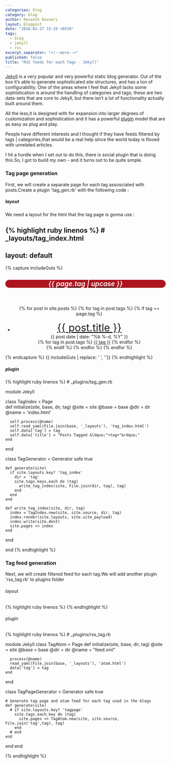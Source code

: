 ```yaml
---
categories: blog
category: blog
author: Revanth Revoori
layout: blogpost
date: "2016-01-27 15:19 +0530"
tags: 
  - blog
  - jekyll
  - rss
excerpt_separator: "<!--more-->"
published: false
title: "RSS feeds for each Tags - Jekyll"
---
```


[Jekyll](https://jekyllrb.com/ "Jekyll") is a very popular and very powerful static blog generator. Out of the box it’s able to generate sophisticated site structures, and has a ton of configurability. One of the areas where I feel that Jekyll lacks some sophistication is around the handling of categories and tags; these are two data-sets that are core <!--more-->to Jekyll, but there isn’t a lot of functionality actually built around them.

All the less,it is designed with for expansion into larger degrees of customization and sophistication and it has a powerful [plugin](https://github.com/mojombo/jekyll/wiki/Plugins) model that are as easy as plug and play.

People have different interests and I thought if they have feeds filtered by tags | categories,that would be a real help since the world today is flooed with unrelated articles.

I hit a hurdle when I set out to do this, there is social plugin that is doing this.So, I got to build my own - and it turns out to be quite simple.

### Tag page generation

First, we will create a separate page for each tag assosciated with posts.Create a plugin 'tag_gen.rb' with the following code :

##### layout

We need a layout for the html that the tag page is gonna use :

{% highlight ruby linenos %}
	# _layouts/tag_index.html
---
layout: default
---
{% capture includeGuts %}
<div>
  <center>
    <a title="Subscribe to {{ page.tag | upcase }}" href="/tag/{{ page.tag }}/feed.xml"><h2 style="background:#ad141e;border-radius: 20px;margin-bottom: 56px;color: white;" class="post_title"><i class="fa fa-rss"  style="font-weight: 600;color: white;"> {{ page.tag | upcase }}</i></h2></a>
    <ul>
      {% for post in site.posts %}
      {% for tag in post.tags %}
      {% if tag == page.tag %}
      	<li style="padding-top: 1rem;" class='post-list'>
          <a style="font-size:2rem" class="title" href="{{ post.url }}">{{ post.title }}</a><br>
          {{ post.date | date: "%b %-d, %Y" }}<br>
          {% for tag in post.tags %}
            <a class="tags" href="/tag/{{ tag }}">{{ tag }}</a>
          {% endfor %}
        </li>
      {% endif %}
      {% endfor %}
      {% endfor %}
    </ul>
  </center>
</div>
{% endcapture %}
{{ includeGuts | replace: '    ', ''}}
{% endhighlight %}

##### plugin

{% highlight ruby linenos %}
    # _plugins/tag_gen.rb
    
module Jekyll

  class TagIndex < Page    
    def initialize(site, base, dir, tag)
      @site = site
      @base = base
      @dir = dir
      @name = 'index.html'

      self.process(@name)
      self.read_yaml(File.join(base, '_layouts'), 'tag_index.html')
      self.data['tag'] = tag
      self.data['title'] = "Posts Tagged &ldquo;"+tag+"&rdquo;"
    end
  end

  class TagGenerator < Generator
    safe true
    
    def generate(site)
      if site.layouts.key? 'tag_index'
        dir = 'tag'
        site.tags.keys.each do |tag|
          write_tag_index(site, File.join(dir, tag), tag)
        end
      end
    end
  
    def write_tag_index(site, dir, tag)
      index = TagIndex.new(site, site.source, dir, tag)
      index.render(site.layouts, site.site_payload)
      index.write(site.dest)
      site.pages << index
    end
  end

end
{% endhighlight %}

### Tag feed generation

Next, we will create filtered feed for each tag.We will add another plugin 'rss_tag.rb' to plugins folder

###### layout

{% highlight ruby linenos %}
{% endhighlight %}

###### plugin

{% highlight ruby linenos %}
    # _plugins/rss_tag.rb

module Jekyll
  class TagAtom < Page
    def initialize(site, base, dir, tag)
      @site = site
      @base = base
      @dir = dir
      @name = "feed.xml"

      process(@name)
      read_yaml(File.join(base, '_layouts'), 'atom.html')
      data['tag'] = tag
    end
  end

  class TagPageGenerator < Generator
    safe true

    # Generate tag page and atom feed for each tag used in the blogs
    def generate(site)
      # if site.layouts.key? 'tagpage'
        site.tags.each_key do |tag|
          site.pages << TagAtom.new(site, site.source, File.join('tag',tag), tag)
        end
      # end
    end
  end
end

{% endhighlight %}

